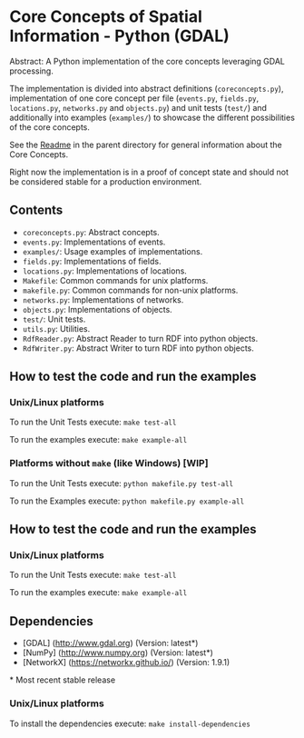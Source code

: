 Core Concepts of Spatial Information - Python (GDAL)
=============================================

Abstract: A Python implementation of the core concepts leveraging GDAL processing.

The implementation is divided into abstract definitions (`coreconcepts.py`),
implementation of one core concept per file (`events.py`, `fields.py`, `locations.py`, `networks.py` and `objects.py`)
and unit tests (`test/`) and additionally into examples (`examples/`) to showcase the different possibilities of the core concepts.

See the [Readme](../../README.md) in the parent directory for general information about the Core Concepts.

Right now the implementation is in a proof of concept state and should not be considered stable for a production environment.

Contents
----------------------

- `coreconcepts.py`: Abstract concepts.
- `events.py`: Implementations of events.
- `examples/`: Usage examples of implementations.
- `fields.py`: Implementations of fields.
- `locations.py`: Implementations of locations.
- `Makefile`: Common commands for unix platforms.
- `makefile.py`: Common commands for non-unix platforms.
- `networks.py`: Implementations of networks.
- `objects.py`: Implementations of objects.
- `test/`: Unit tests.
- `utils.py`: Utilities.
- `RdfReader.py`: Abstract Reader to turn RDF into python objects.
- `RdfWriter.py`: Abstract Writer to turn RDF into python objects.

How to test the code and run the examples
-----------------------------------------

### Unix/Linux platforms
To run the Unit Tests execute: `make test-all`

To run the examples execute: `make example-all`

### Platforms without `make` (like Windows) [WIP]
To run the Unit Tests execute: `python makefile.py test-all`

To run the Examples execute: `python makefile.py example-all`

How to test the code and run the examples
-----------------------------------------

### Unix/Linux platforms
To run the Unit Tests execute: `make test-all`

To run the examples execute: `make example-all`

Dependencies
----------------------
- [GDAL] (http://www.gdal.org) (Version: latest*)
- [NumPy] (http://www.numpy.org) (Version: latest*)
- [NetworkX] (https://networkx.github.io/) (Version: 1.9.1)

\* Most recent stable release

### Unix/Linux platforms
To install the dependencies execute: `make install-dependencies`
